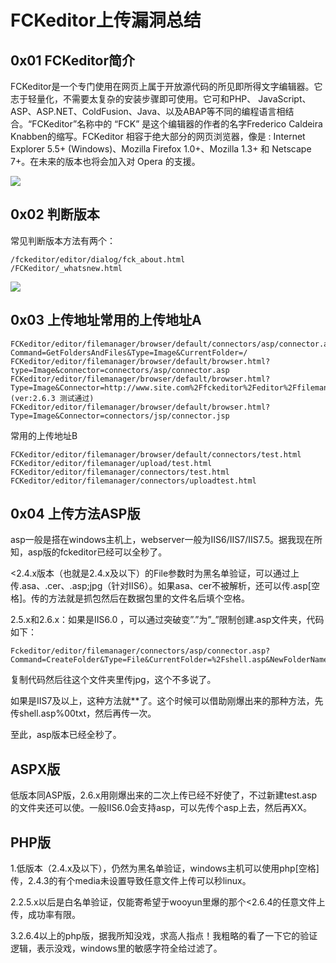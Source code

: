 <!--yml
category: web
date: 2022-07-01 00:00:00
-->

# FCKeditor上传漏洞总结

## 0x01 FCKeditor简介

FCKeditor是一个专门使用在网页上属于开放源代码的所见即所得文字编辑器。它志于轻量化，不需要太复杂的安装步骤即可使用。它可和PHP、 JavaScript、ASP、ASP.NET、ColdFusion、Java、以及ABAP等不同的编程语言相结合。“FCKeditor”名称中的 “FCK” 是这个编辑器的作者的名字Frederico Caldeira Knabben的缩写。FCKeditor 相容于绝大部分的网页浏览器，像是 : Internet Explorer 5.5+ (Windows)、Mozilla Firefox 1.0+、Mozilla 1.3+ 和 Netscape 7+。在未来的版本也将会加入对 Opera 的支援。

![](http://7xk8bu.com1.z0.glb.clouddn.com/f.jpg)

## 0x02 判断版本
常见判断版本方法有两个：

```
/fckeditor/editor/dialog/fck_about.html
/FCKeditor/_whatsnew.html
```

![](http://7xk8bu.com1.z0.glb.clouddn.com/f1.jpg)

## 0x03 上传地址常用的上传地址A

```
FCKeditor/editor/filemanager/browser/default/connectors/asp/connector.asp?Command=GetFoldersAndFiles&Type=Image&CurrentFolder=/
FCKeditor/editor/filemanager/browser/default/browser.html?type=Image&connector=connectors/asp/connector.asp
FCKeditor/editor/filemanager/browser/default/browser.html?Type=Image&Connector=http://www.site.com%2Ffckeditor%2Feditor%2Ffilemanager%2Fconnectors%2Fphp%2Fconnector.php (ver:2.6.3 测试通过)
FCKeditor/editor/filemanager/browser/default/browser.html?Type=Image&Connector=connectors/jsp/connector.jsp
```

常用的上传地址B

```
FCKeditor/editor/filemanager/browser/default/connectors/test.html
FCKeditor/editor/filemanager/upload/test.html
FCKeditor/editor/filemanager/connectors/test.html
FCKeditor/editor/filemanager/connectors/uploadtest.html
```

## 0x04 上传方法ASP版

asp一般是搭在windows主机上，webserver一般为IIS6/IIS7/IIS7.5。据我现在所知，asp版的fckeditor已经可以全秒了。

<2.4.x版本（也就是2.4.x及以下）的File参数时为黑名单验证，可以通过上传.asa、.cer、.asp;jpg（针对IIS6）。如果asa、cer不被解析，还可以传.asp[空格]。传的方法就是抓包然后在数据包里的文件名后填个空格。

2.5.x和2.6.x：如果是IIS6.0 ，可以通过突破变”.”为”_”限制创建.asp文件夹，代码如下：

```
Fckeditor/editor/filemanager/connectors/asp/connector.asp?Command=CreateFolder&Type=File&CurrentFolder=%2Fshell.asp&NewFolderName=z.asp
```

复制代码然后往这个文件夹里传jpg，这个不多说了。

如果是IIS7及以上，这种方法就**了。这个时候可以借助刚爆出来的那种方法，先传shell.asp%00txt，然后再传一次。

至此，asp版本已经全秒了。

## ASPX版

低版本同ASP版，2.6.x用刚爆出来的二次上传已经不好使了，不过新建test.asp的文件夹还可以使。一般IIS6.0会支持asp，可以先传个asp上去，然后再XX。

## PHP版

1.低版本（2.4.x及以下），仍然为黑名单验证，windows主机可以使用php[空格]传，2.4.3的有个media未设置导致任意文件上传可以秒linux。

2.2.5.x以后是白名单验证，仅能寄希望于wooyun里爆的那个<2.6.4的任意文件上传，成功率有限。

3.2.6.4以上的php版，据我所知没戏，求高人指点！我粗略的看了一下它的验证逻辑，表示没戏，windows里的敏感字符全给过滤了。